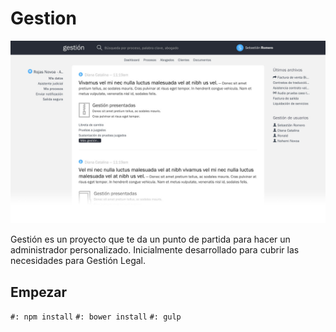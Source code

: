 # Gestion
![alt tag](https://raw.githubusercontent.com/Maachi/Admin-FrontEnd/master/ss-gestion.jpg)

Gestión es un proyecto que te da un punto de partida para hacer un administrador personalizado. Inicialmente desarrollado para cubrir las necesidades para Gestión Legal.

## Empezar

`#: npm install`
`#: bower install`
`#: gulp`